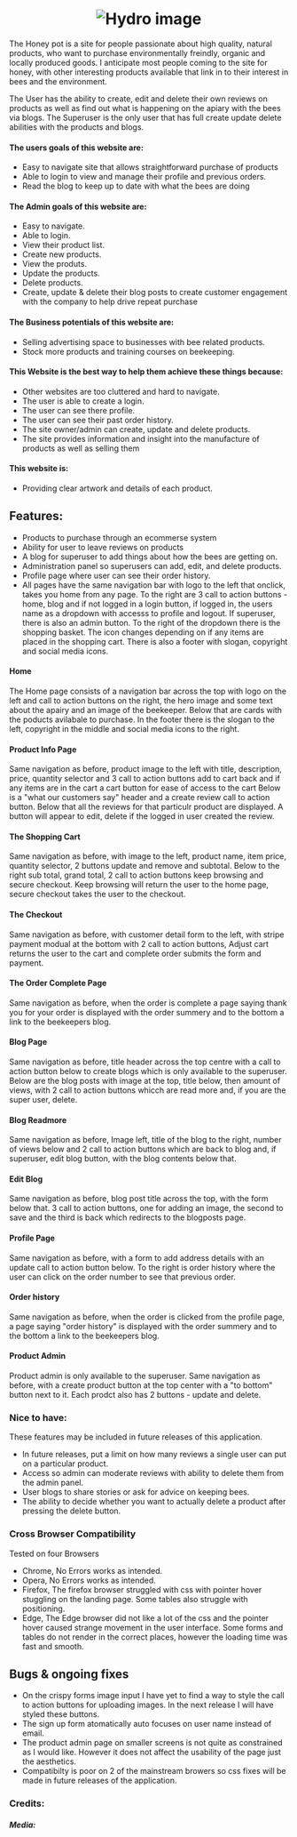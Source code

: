 <h1 align="center">
   <img src="hydro1.jgp" alt="Hydro image"/>
 </h1>
 

The Honey pot is a site for people passionate about high quality, natural products, who want to purchase environmentally freindly, organic and locally produced goods. I anticipate most people coming to the site for honey, with other interesting products available that link in to their interest in bees and the environment.

The User has the ability to create, edit and delete their own reviews on products as well as find out what is happening on the apiary with the bees via blogs. 
The Superuser is the only user that has full create update delete abilities with the products and blogs.


#### The users goals of this website are:
* Easy to navigate site that allows straightforward purchase of products 
* Able to login to view and manage their profile and previous orders.
* Read the blog to keep up to date with what the bees are doing

#### The Admin goals of this website are:
* Easy to navigate. 
* Able to login.
* View their product list.
* Create new products.
* View the produts.
* Update the products.
* Delete products.
* Create, update & delete their blog posts to create customer engagement with the company to help drive repeat purchase

#### The Business potentials of this website are:
* Selling advertising space to businesses with bee related products.
* Stock more products and training courses on beekeeping.


#### This Website is the best way to help them achieve these things because:
* Other websites are too cluttered and hard to navigate.
* The user is able to create a login.
* The user can see there profile.
* The user can see their past order history.
* The site owner/admin can create, update and delete products.
* The site provides information and insight into the manufacture of products as well as selling them


#### This website is:
* Providing clear artwork and details of each product.


## Features:
* Products to purchase through an ecommerse system
* Ability for user to leave reviews on products
* A blog for superuser to add things about how the bees are getting on.
* Administration panel so superusers can add, edit, and delete products.
* Profile page where user can see their order history. 
* All pages have the same navigation bar with logo to the left that onclick, takes you home from any page. To the right are 3 call to action buttons - home, blog and if not logged in
a login button, if logged in, the users name as a dropdown with accesss to profile and logout. If superuser, there is also an admin button. To the right of the dropdown
there is the shopping basket. The icon changes depending on if any items are placed in the shopping cart. There is also a footer with slogan, copyright and social media icons.


#### Home
The Home page consists of a navigation bar across the top with logo on the left and call to action buttons on the right, the hero image and some text about the 
apairy and an image of the beekeeper. Below that are cards with the poducts avilabale to purchase.
In the footer there is the slogan to the left, copyright in the middle and social media icons to the right.

#### Product Info Page
Same navigation as before, product image to the left with title, description, price, quantity selector and 3 call to action buttons add to cart back and if any items are in the cart a cart button for ease of access to the cart
Below is a "what our customers say" header and a create review call to action button. Below that all the reviews for that particulr product are displayed. A button will appear to edit, delete if the logged in user created the review.

#### The Shopping Cart 
Same navigation as before, with image to the left, product name, item price, quantity selector, 2 buttons update and remove and subtotal.
Below to the right sub total, grand total, 2 call to action buttons keep browsing and secure checkout. Keep browsing will return the user to the home page, secure checkout takes the user to the checkout.

#### The Checkout
Same navigation as before, with customer detail form to the left, with stripe payment modual at the bottom with 2 call to action buttons, Adjust cart returns the user to the cart
and complete order submits the form and payment.

#### The Order Complete Page
Same navigation as before, when the order is complete a page saying thank you for your order is displayed with the order summery and to the bottom a link to the beekeepers blog.

#### Blog Page 
Same navigation as before, title header across the top centre with a call to action button below to create blogs which is only available to the superuser. Below are the blog posts with
image at the top, title below, then amount of views, with 2 call to action buttons whicch are read more and, if you are the super user, delete.

#### Blog Readmore
Same navigation as before, Image left, title of the blog to the right, number of views below and 2 call to action buttons which are back to blog and, if superuser, edit blog button, with the blog contents below that.

#### Edit Blog 
Same navigation as before, blog post title across the top, with the form below that. 3 call to action buttons, one for adding an image, the second to save and the third is back which redirects to the blogposts page.

#### Profile Page
Same navigation as before, with a form to add address details with an update call to action button below. To the right is order history where the user can click on the order number to see that previous order.

#### Order history
Same navigation as before, when the order is clicked from the profile page, a page saying "order history" is displayed with the order summery and to the bottom a link to the beekeepers blog.

#### Product Admin
Product admin is only available to the superuser. Same navigation as before, with a create product button at the top center with a "to bottom" button next to it. Each prodct also has 2 buttons - update and delete. 


### Nice to have: 
These features may be included in future releases of this application.
* In future releases, put a limit on how many reviews a single user can put on a particular product.
* Access so admin can moderate reviews with ability to delete them from the admin panel.
* User blogs to share stories or ask for advice on keeping bees.
* The ability to decide whether you want to actually delete a product after pressing the delete button.


### Cross Browser Compatibility
Tested on four Browsers
* Chrome, No Errors works as intended.  
* Opera, No Errors works as intended.
* Firefox, The firefox browser struggled with css with pointer hover stuggling on the landing page. Some tables also struggle with positioning.  
* Edge, The Edge browser did not like a lot of the css and the pointer hover caused strange movement in the user interface. Some forms and tables 
do not render in the correct places, however the loading time was fast and smooth.


## Bugs & ongoing fixes
* On the crispy forms image input I have yet to find a way to style the call to action buttons for uploading images. In the next release I will have styled these buttons.
* The sign up form atomatically auto focuses on user name instead of email.
* The product admin page on smaller screens is not quite as constrained as I would like. However it does not affect the usability of the page just the aesthetics.
* Compatibilty is poor on 2 of the mainstream browers so css fixes will be made in future releases of the application.




### Credits:





##### Media:
